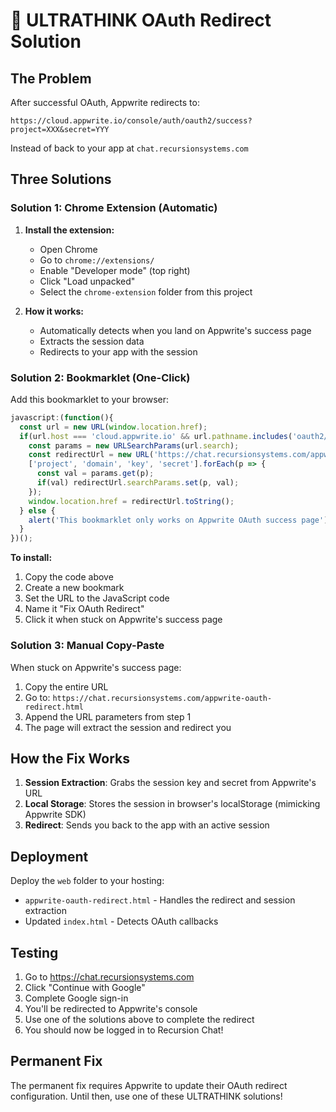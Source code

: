 # 🧠 ULTRATHINK OAuth Redirect Solution

## The Problem
After successful OAuth, Appwrite redirects to:
```
https://cloud.appwrite.io/console/auth/oauth2/success?project=XXX&secret=YYY
```
Instead of back to your app at `chat.recursionsystems.com`

## Three Solutions

### Solution 1: Chrome Extension (Automatic)

1. **Install the extension:**
   - Open Chrome
   - Go to `chrome://extensions/`
   - Enable "Developer mode" (top right)
   - Click "Load unpacked"
   - Select the `chrome-extension` folder from this project

2. **How it works:**
   - Automatically detects when you land on Appwrite's success page
   - Extracts the session data
   - Redirects to your app with the session

### Solution 2: Bookmarklet (One-Click)

Add this bookmarklet to your browser:

```javascript
javascript:(function(){
  const url = new URL(window.location.href);
  if(url.host === 'cloud.appwrite.io' && url.pathname.includes('oauth2/success')) {
    const params = new URLSearchParams(url.search);
    const redirectUrl = new URL('https://chat.recursionsystems.com/appwrite-oauth-redirect.html');
    ['project', 'domain', 'key', 'secret'].forEach(p => {
      const val = params.get(p);
      if(val) redirectUrl.searchParams.set(p, val);
    });
    window.location.href = redirectUrl.toString();
  } else {
    alert('This bookmarklet only works on Appwrite OAuth success page');
  }
})();
```

**To install:**
1. Copy the code above
2. Create a new bookmark
3. Set the URL to the JavaScript code
4. Name it "Fix OAuth Redirect"
5. Click it when stuck on Appwrite's success page

### Solution 3: Manual Copy-Paste

When stuck on Appwrite's success page:

1. Copy the entire URL
2. Go to: `https://chat.recursionsystems.com/appwrite-oauth-redirect.html`
3. Append the URL parameters from step 1
4. The page will extract the session and redirect you

## How the Fix Works

1. **Session Extraction**: Grabs the session key and secret from Appwrite's URL
2. **Local Storage**: Stores the session in browser's localStorage (mimicking Appwrite SDK)
3. **Redirect**: Sends you back to the app with an active session

## Deployment

Deploy the `web` folder to your hosting:
- `appwrite-oauth-redirect.html` - Handles the redirect and session extraction
- Updated `index.html` - Detects OAuth callbacks

## Testing

1. Go to https://chat.recursionsystems.com
2. Click "Continue with Google"
3. Complete Google sign-in
4. You'll be redirected to Appwrite's console
5. Use one of the solutions above to complete the redirect
6. You should now be logged in to Recursion Chat!

## Permanent Fix

The permanent fix requires Appwrite to update their OAuth redirect configuration. Until then, use one of these ULTRATHINK solutions!